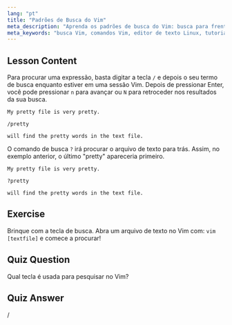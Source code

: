 ```yaml
---
lang: "pt"
title: "Padrões de Busca do Vim"
meta_description: "Aprenda os padrões de busca do Vim: busca para frente (/) e para trás (?). Navegue pelos resultados com 'n' e 'N'. Melhore suas habilidades no Vim hoje!"
meta_keywords: "busca Vim, comandos Vim, editor de texto Linux, tutorial Vim, guia Vim, Vim para iniciantes"
---
```


## Lesson Content

Para procurar uma expressão, basta digitar a tecla `/` e depois o seu termo de busca enquanto estiver em uma sessão Vim. Depois de pressionar Enter, você pode pressionar `n` para avançar ou `N` para retroceder nos resultados da sua busca.

```plaintext
My pretty file is very pretty.

/pretty

will find the pretty words in the text file.
```

O comando de busca `?` irá procurar o arquivo de texto para trás. Assim, no exemplo anterior, o último "pretty" apareceria primeiro.

```plaintext
My pretty file is very pretty.

?pretty

will find the pretty words in the text file.
```

## Exercise

Brinque com a tecla de busca. Abra um arquivo de texto no Vim com: `vim [textfile]` e comece a procurar!

## Quiz Question

Qual tecla é usada para pesquisar no Vim?

## Quiz Answer

/
